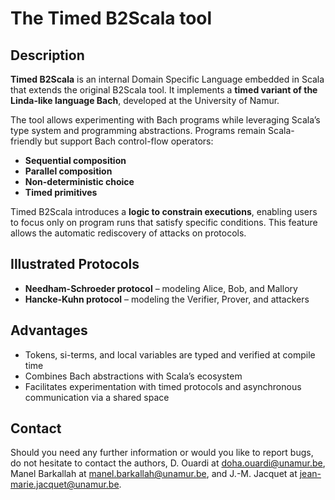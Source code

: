 # The Timed B2Scala tool

## Description

**Timed B2Scala** is an internal Domain Specific Language embedded in Scala that extends the original B2Scala tool. It implements a **timed variant of the Linda-like language Bach**, developed at the University of Namur.

The tool allows experimenting with Bach programs while leveraging Scala’s type system and programming abstractions. Programs remain Scala-friendly but support Bach control-flow operators:

- **Sequential composition**  
- **Parallel composition**  
- **Non-deterministic choice**  
- **Timed primitives**  

Timed B2Scala introduces a **logic to constrain executions**, enabling users to focus only on program runs that satisfy specific conditions. This feature allows the automatic rediscovery of attacks on protocols.

## Illustrated Protocols

- **Needham-Schroeder protocol** – modeling Alice, Bob, and Mallory  
- **Hancke-Kuhn protocol** – modeling the Verifier, Prover, and attackers  

## Advantages

- Tokens, si-terms, and local variables are typed and verified at compile time  
- Combines Bach abstractions with Scala’s ecosystem  
- Facilitates experimentation with timed protocols and asynchronous communication via a shared space


## Contact

Should you need any further information or would you like to report bugs, do not hesitate to contact the authors, D. Ouardi at doha.ouardi@unamur.be, Manel Barkallah at manel.barkallah@unamur.be, and J.-M. Jacquet at jean-marie.jacquet@unamur.be.
